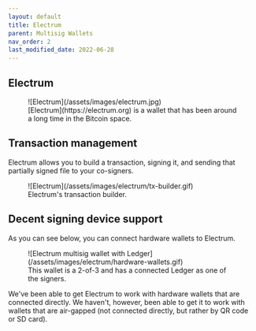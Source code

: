 ```yaml
---
layout: default
title: Electrum
parent: Multisig Wallets
nav_order: 2
last_modified_date: 2022-06-28
---
```


## Electrum

<figure markdown=1>
![Electrum](/assets/images/electrum.jpg)
<figcaption markdown=1>
[Electrum](https://electrum.org) is a wallet that has been around a long time in the Bitcoin space.
</figcaption>
</figure>

## Transaction management

Electrum allows you to build a transaction, signing it, and sending that partially signed file to your co-signers.

<figure markdown=1>
![Electrum](/assets/images/electrum/tx-builder.gif)
<figcaption markdown=1>
Electrum's transaction builder.
</figcaption>
</figure>

## Decent signing device support

As you can see below, you can connect hardware wallets to Electrum.

<figure markdown=1>
![Electrum multisig wallet with Ledger](/assets/images/electrum/hardware-wallets.gif)
<figcaption markdown=1>
This wallet is a 2-of-3 and has a connected Ledger as one of the signers.
</figcaption>
</figure>

We've been able to get Electrum to work with hardware wallets that are connected directly. We haven't, however, been able to get it to work with wallets that are air-gapped (not connected directly, but rather by QR code or SD card).

